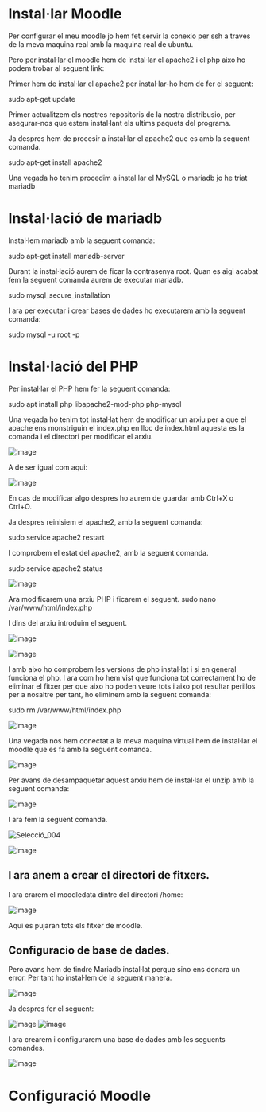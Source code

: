 # Instal·lar Moodle

Per configurar el meu moodle jo hem fet servir la conexio per ssh a traves de la meva maquina real amb la maquina real de ubuntu.

Pero per instal·lar el moodle hem de instal·lar el apache2 i el php aixo ho podem trobar al seguent link: 

Primer hem de instal·lar el apache2 per instal·lar-ho hem de fer el seguent:

sudo apt-get update

Primer actualitzem els nostres repositoris de la nostra distribusio, per asegurar-nos que estem instal·lant els ultims paquets del programa.

Ja despres hem de procesir a instal·lar el apache2 que es amb la seguent comanda.

sudo apt-get install apache2

Una vegada ho tenim procedim a instal·lar el MySQL o mariadb jo he triat mariadb

# Instal·lació de mariadb

Instal·lem mariadb amb la seguent comanda:

sudo apt-get install mariadb-server

Durant la instal·lació aurem de ficar la contrasenya root.
Quan es aigi acabat fem la seguent comanda aurem de executar mariadb.

sudo mysql_secure_installation

I ara per executar i crear bases de dades ho executarem amb la seguent comanda:

sudo mysql -u root -p

# Instal·lació del PHP

Per instal·lar el PHP hem fer la seguent comanda:

sudo apt install php libapache2-mod-php php-mysql

Una vegada ho tenim tot instal·lat hem de modificar un arxiu per a que el apache ens monstriguin el index.php en lloc de index.html aquesta es la comanda i el directori per modificar el arxiu.

![image](https://user-images.githubusercontent.com/114423315/204345223-b76feb24-533e-4fad-abad-ea59100891f7.png)

A de ser igual com aqui:

![image](https://user-images.githubusercontent.com/114423315/204345370-391d1705-1ce5-4d31-851b-5474bda52ff9.png)

En cas de modificar algo despres ho aurem de guardar amb Ctrl+X o Ctrl+O.

Ja despres reinisiem el apache2, amb la seguent comanda:

sudo service apache2 restart

I comprobem el estat del apache2, amb la seguent comanda.

sudo service apache2 status

![image](https://user-images.githubusercontent.com/114423315/204345865-f50265f0-662a-483c-9ade-69d0c819fd1b.png)

Ara modificarem una arxiu PHP i ficarem el seguent.
sudo nano /var/www/html/index.php

I dins del arxiu introduim el seguent.

![image](https://user-images.githubusercontent.com/114423315/204346603-b4dafc7d-86d4-4c5d-9b8c-901b6045f809.png)

![image](https://user-images.githubusercontent.com/114423315/204346705-67a94d8e-e1e5-4430-a958-690abb0d68e6.png)

I amb aixo ho comprobem les versions de php instal·lat i si en general funciona el php.
I ara com ho hem vist que funciona tot correctament ho de eliminar el fitxer per que aixo ho poden veure tots i aixo pot resultar perillos per a nosaltre per tant, ho eliminem amb la seguent comanda: 

sudo rm  /var/www/html/index.php

![image](https://user-images.githubusercontent.com/114423315/204151549-c9d6de24-019c-4d3e-b0f6-7c3a16946252.png)

Una vegada nos hem conectat a la meva maquina virtual hem de instal·lar el moodle que es fa amb la seguent comanda.

![image](https://user-images.githubusercontent.com/114423315/204151789-b2ba1bd3-92d4-4ef4-8da2-858b8f8cf543.png)

Per avans de desampaquetar aquest arxiu hem de instal·lar el unzip amb la seguent comanda:

![image](https://user-images.githubusercontent.com/114423315/204152706-0503face-c5c6-45dd-964b-2952817361d4.png)

I ara fem la seguent comanda.

![Selecció_004](https://user-images.githubusercontent.com/114423315/204152896-f28f43dd-92ee-4c16-845b-34897141b684.png)

![image](https://user-images.githubusercontent.com/114423315/204153267-c27bbd8c-9a43-4a56-81a9-2adf98bade50.png)

## I ara anem a crear el directori de fitxers.

I ara crarem el moodledata dintre del directori /home:

![image](https://user-images.githubusercontent.com/114423315/204153471-604376ab-edaa-4674-95f4-894fc77e3b3a.png)

Aqui es pujaran tots els fitxer de moodle.

## Configuracio de base de dades.

Pero avans hem de tindre Mariadb instal·lat perque sino ens donara un error. Per tant ho instal·lem de la seguent manera.

![image](https://user-images.githubusercontent.com/114423315/204299886-bd1d61c3-a6c4-49c6-ad7d-a666437109d7.png)

Ja despres fer el seguent:

![image](https://user-images.githubusercontent.com/114423315/204300171-313aefcd-8ead-4eb1-979f-e8903e317cdb.png)
![image](https://user-images.githubusercontent.com/114423315/204300292-7570dd03-36b3-420c-a5d2-296db47da6f8.png)

I ara crearem i configurarem una base de dades amb les seguents comandes.

![image](https://user-images.githubusercontent.com/114423315/204300749-8be810b9-6b4f-4fe6-8cfd-d3a71e45afe5.png)

# Configuració Moodle

